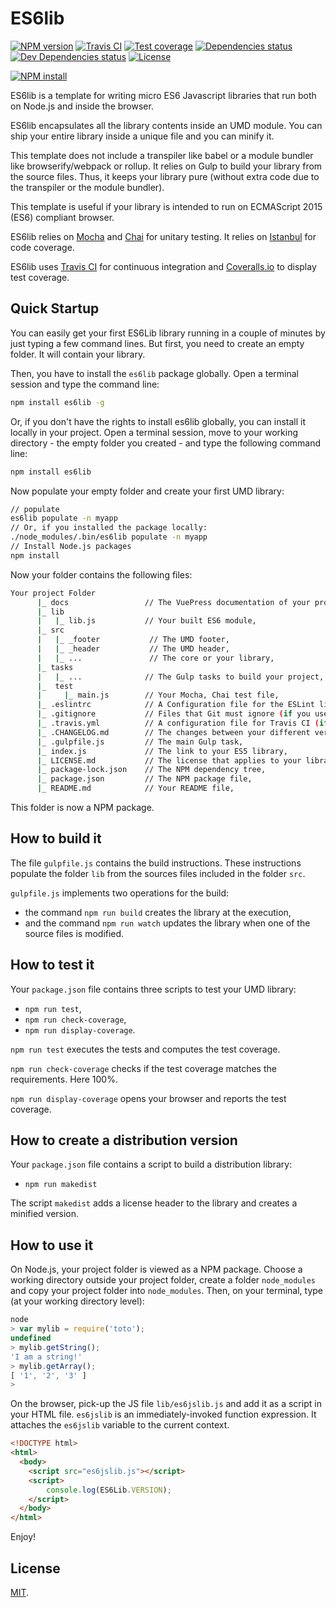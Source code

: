 # ES6lib

[![NPM version][npm-image]][npm-url]
[![Travis CI][travis-image]][travis-url]
[![Test coverage][coveralls-image]][coveralls-url]
[![Dependencies status][dependencies-image]][dependencies-url]
[![Dev Dependencies status][devdependencies-image]][devdependencies-url]
[![License][license-image]](LICENSE.md)
<!--- [![node version][node-image]][node-url] -->

[![NPM install][npm-install-image]][npm-install-url]

ES6lib is a template for writing micro ES6 Javascript libraries that run both on Node.js and inside the browser.

ES6lib encapsulates all the library contents inside an UMD module. You can ship your entire library inside a unique file and you can minify it.

This template does not include a transpiler like babel or a module bundler like browserify/webpack or rollup. It relies on Gulp to build your library from the source files. Thus, it keeps your library pure (without extra code due to the transpiler or the module bundler).

This template is useful if your library is intended to run on ECMAScript 2015 (ES6) compliant browser.

ES6lib relies on [Mocha](https://mochajs.org) and [Chai](http://chaijs.com) for unitary testing. It relies on [Istanbul](https://gotwarlost.github.io/istanbul/) for code coverage.

ES6lib uses [Travis CI](https://travis-ci.org) for continuous integration and [Coveralls.io](https://coveralls.io) to display test coverage.


## Quick Startup

You can easily get your first ES6Lib library running in a couple of minutes by just typing a few command lines. But first, you need to create an empty folder. It will contain your library.

Then, you have to install the `es6lib` package globally. Open a terminal session and type the command line:

```bash
npm install es6lib -g
```

Or, if you don't have the rights to install es6lib globally, you can install it locally in your project. Open a terminal session, move to your working directory - the empty folder you created - and type the following command line:

```bash
npm install es6lib
```

Now populate your empty folder and create your first UMD library:

```bash
// populate
es6lib populate -n myapp
// Or, if you installed the package locally:
./node_modules/.bin/es6lib populate -n myapp
// Install Node.js packages
npm install
```

Now your folder contains the following files:

```bash
Your project Folder
      |_ docs                 // The VuePress documentation of your project,
      |_ lib
      |   |_ lib.js           // Your built ES6 module,
      |_ src
      |   |_ _footer           // The UMD footer,
      |   |_ _header           // The UMD header,
      |   |_ ...               // The core or your library,
      |_ tasks
      |   |_ ...              // The Gulp tasks to build your project,
      |_  test
      |     |_ main.js        // Your Mocha, Chai test file,
      |_ .eslintrc            // A Configuration file for the ESLint linter tool (if you use it),
      |_ .gitignore           // Files that Git must ignore (if you use git),
      |_ .travis.yml          // A configuration file for Travis CI (if you use it),
      |_ .CHANGELOG.md        // The changes between your different versions,
      |_ .gulpfile.js         // The main Gulp task,
      |_ index.js             // The link to your ES5 library,
      |_ LICENSE.md           // The license that applies to your library (here MIT),
      |_ package-lock.json    // The NPM dependency tree,
      |_ package.json         // The NPM package file,
      |_ README.md            // Your README file,
```

This folder is now a NPM package.


## How to build it

The file `gulpfile.js` contains the build instructions. These instructions populate the folder `lib` from the sources files included in the folder `src`.

`gulpfile.js` implements two operations for the build:
  * the command `npm run build` creates the library at the execution,
  * and the command `npm run watch` updates the library when one of the source files is modified.


## How to test it

Your `package.json` file contains three scripts to test your UMD library:

  * `npm run test`,
  * `npm run check-coverage`,
  * `npm run display-coverage`.

`npm run test` executes the tests and computes the test coverage.

`npm run check-coverage` checks if the test coverage matches the requirements. Here 100%.

`npm run display-coverage` opens your browser and reports the test coverage.


## How to create a distribution version

Your `package.json` file contains a script to build a distribution library:

  * `npm run makedist`

The script `makedist` adds a license header to the library and creates a minified version.


## How to use it

On Node.js, your project folder is viewed as a NPM package. Choose a working directory outside your project folder, create a folder `node_modules` and copy your project folder into `node_modules`. Then, on your terminal, type (at your working directory level):

```js
node
> var mylib = require('toto');
undefined
> mylib.getString();
'I am a string!'
> mylib.getArray();
[ '1', '2', '3' ]
>
```

On the browser, pick-up the JS file `lib/es6jslib.js` and add it as a script in your HTML file. `es6jslib` is an immediately-invoked function expression. It attaches the `es6jslib` variable to the current context.

```html
<!DOCTYPE html>
<html>
  <body>
    <script src="es6jslib.js"></script>
    <script>
    	console.log(ES6Lib.VERSION);
    </script>
  </body>
</html>
```

Enjoy!

## License

[MIT](LICENSE.md).

<!--- URls -->

[npm-image]: https://img.shields.io/npm/v/@mobilabs/es6lib.svg?style=flat-square
[npm-install-image]: https://nodei.co/npm/@mobilabs/es6lib.png?compact=true
[node-image]: https://img.shields.io/badge/node.js-%3E=_0.10-green.svg?style=flat-square
[download-image]: https://img.shields.io/npm/dm/@mobilabs/es6lib.svg?style=flat-square
[travis-image]: https://img.shields.io/travis/jclo/es6lib.svg?style=flat-square
[coveralls-image]: https://img.shields.io/coveralls/jclo/es6lib/master.svg?style=flat-square
[dependencies-image]: https://david-dm.org/jclo/es6lib/status.svg?theme=shields.io
[devdependencies-image]: https://david-dm.org/jclo/es6lib/dev-status.svg?theme=shields.io
[license-image]: https://img.shields.io/npm/l/@mobilabs/es6lib.svg?style=flat-square

[npm-url]: https://www.npmjs.com/package/@mobilabs/es6lib
[npm-install-url]: https://nodei.co/npm/@mobilabs/es6lib
[node-url]: http://nodejs.org/download
[download-url]: https://www.npmjs.com/package/@mobilabs/es6lib
[travis-url]: https://travis-ci.org/jclo/es6jslib
[coveralls-url]: https://coveralls.io/github/jclo/es6jslib?branch=master
[dependencies-url]: https://david-dm.org/jclo/es6jslib
[devdependencies-url]: https://david-dm.org/jclo/es6jslib?type=dev
[license-url]: http://opensource.org/licenses/MIT
